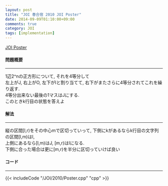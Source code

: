 ```yaml
---
layout: post
title: "JOI 春合宿 2010 JOI Poster"
date: 2014-09-09T01:10:00+09:00
comments: true
category: JOI
tags: [implementation]
---
```


[JOI Poster](http://joisc2010.contest.atcoder.jp/tasks/joisc2010_poster)

#### 問題概要

****

1辺2^nの正方形について, それを4等分して  
左上がJ, 右上がO, 左下がIと割り当てて, 右下がまたさらに4等分されてこれを繰り返す.  
4等分出来ない最後の1マスはJにする.  
このときk行目の状態を答えよ

#### 解法

****

縦の区間\[l,r)をその中心mで区切っていって, 下側にkがあるならk行目の文字列の区間\[l,m)はI,  
上側にあるなら\[l,m)はJ, \[m,r)はIになる.  
下側に合った場合は更に\[m,r)を半分に区切っていけば良い

#### コード

****

{{< includeCode "/JOI/2010/Poster.cpp" "cpp" >}}

